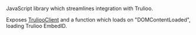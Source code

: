 JavaScript library which streamlines integration with Trulioo.

Exposes [TruliooClient]("./TruliooClient.js") and a function which loads on "DOMContentLoaded", loading Trulioo EmbedID.